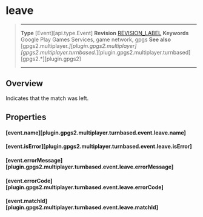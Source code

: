 # leave

> --------------------- ------------------------------------------------------------------------------------------
> __Type__              [Event][api.type.Event]
> __Revision__          [REVISION_LABEL](REVISION_URL)
> __Keywords__          Google Play Games Services, game network, gpgs
> __See also__          [gpgs2.multiplayer.*][plugin.gpgs2.multiplayer]
>                       [gpgs2.multiplayer.turnbased.*][plugin.gpgs2.multiplayer.turnbased]
>                       [gpgs2.*][plugin.gpgs2]
> --------------------- ------------------------------------------------------------------------------------------

## Overview

Indicates that the match was left.

## Properties

#### [event.name][plugin.gpgs2.multiplayer.turnbased.event.leave.name]

#### [event.isError][plugin.gpgs2.multiplayer.turnbased.event.leave.isError]

#### [event.errorMessage][plugin.gpgs2.multiplayer.turnbased.event.leave.errorMessage]

#### [event.errorCode][plugin.gpgs2.multiplayer.turnbased.event.leave.errorCode]

#### [event.matchId][plugin.gpgs2.multiplayer.turnbased.event.leave.matchId]